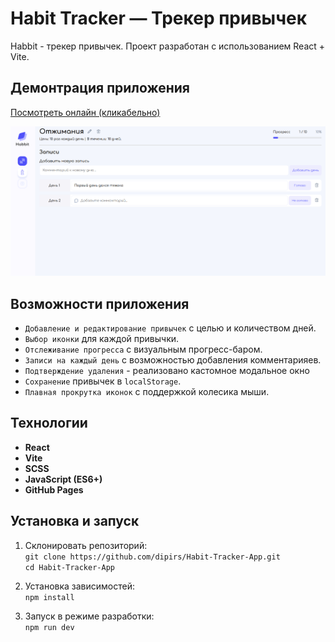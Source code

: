 # Habit Tracker — Трекер привычек
Habbit - трекер привычек. Проект разработан с использованием React + Vite.

## Демонтрация приложения
[Посмотреть онлайн (кликабельно)](https://dipirs.github.io/Habit-Tracker-App/) 

![Habit Tracker Screenshot](https://github.com/DiPirs/Habit-Tracker-App/blob/main/src/assets/demo.png?raw=true)


## Возможности приложения
- `Добавление и редактирование привычек` с целью и количеством дней.
- `Выбор иконки` для каждой привычки.
- `Отслеживание прогресса` с визуальным прогресс-баром.
- `Записи на каждый день` с возможностью добавления комментарияев. 
- `Подтверждение удаления` - реализовано кастомное модальное окно 
- `Сохранение` привычек в `localStorage`.
- `Плавная прокрутка иконок` с поддержкой колесика мыши.

## Технологии
- **React**
- **Vite**
- **SCSS**
- **JavaScript (ES6+)**
- **GitHub Pages**

## Установка и запуск
1. Склонировать репозиторий: \
`git clone https://github.com/dipirs/Habit-Tracker-App.git` \
`cd Habit-Tracker-App`

2. Установка зависимостей: \
`npm install`

3. Запуск в режиме разработки: \
`npm run dev`
